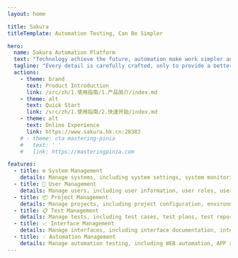 ```yaml
---
layout: home

title: Sakura
titleTemplate: Automation Testing, Can Be Simpler

hero:
  name: Sakura Automation Platform
  text: "Technology achieve the future, automation make work simpler and more efficient"
  tagline: "Every detail is carefully crafted, only to provide a better user experience"
  actions:
    - theme: brand
      text: Product Introduction
      link: /src/zh/1.使用指南/1.产品简介/index.md
    - theme: alt
      text: Quick Start
      link: /src/zh/1.使用指南/2.快速开始/index.md
    - theme: alt
      text: Online Experience
      link: https://www.sakura.hk.cn:28383
    # - theme: cta mastering-pinia
    #   text: ' '
    #   link: https://masteringpinia.com

features:
  - title: ⚙️ System Management
    details: Manage systems, including system settings, system monitoring, system logs, etc.
  - title: 👤 User Management
    details: Manage users, including user information, user roles, user permissions, etc.
  - title: 📦 Project Management
    details: Manage projects, including project configuration, environment configuration, automation configuration, etc.
  - title: 📋 Test Management
    details: Manage tests, including test cases, test plans, test reports, test metrics, etc.
  - title: 📈 Interface Management
    details: Manage interfaces, including interface documentation, interface debugging, interface automation testing, etc.
  - title: 💡 Automation Management
    details: Manage automation testing, including WEB automation, APP automation, API automation, performance automation, etc.
---
```


<script setup>
import { onMounted } from 'vue'
// import VideoGlass from '/.vitepress/theme/components/Video/VideoGlass.vue'
// import CustomVideo from '/.vitepress/theme/components/video/CustomVideo.vue'

onMounted(() => {
  // 获取hero和features容器
  const heroSection = document.querySelector('.VPHero')
  const featuresSection = document.querySelector('.VPFeatures')
  const videoContainer = document.querySelector('.video-container')
  
  if (heroSection && featuresSection && videoContainer) {
    // 将视频容器移动到hero和features之间
    heroSection.parentNode.insertBefore(videoContainer, featuresSection)
  }
})
</script>

<div class="video-container" style="display:none;">
  <div class="video-wrapper">
    <VideoGlass 
      src="/video/sakura.mp4"
      poster="/video/sakura.png"
      title="科技成就未来"
      subtitle="自动化将使工作更简单高效"
      width="100%"
      height="auto"
      maxWidth="1200px"
      :autoplay="false"
    />
  </div>
</div>

<style>

:root {
  --vp-home-hero-name-color: transparent;
  --vp-home-hero-name-background: -webkit-linear-gradient(120deg, #f16d9c 0%, #5D67E8);

  --vp-home-hero-image-background-image: linear-gradient(-45deg, #bd34fe 50%, #47caff 50%);
  --vp-home-hero-image-filter: blur(44px);

  --vp-button-alt-bg: var(--vp-c-default-4);
  --vp-button-brand-active-border: #453fa4;
  --c-yellow-1: #453fa4;
  --c-yellow-2: #6f68e0;
  --c-black-darker: #f8f8f8;
}

.VPHero {
  padding: calc(var(--vp-nav-height) + var(--vp-layout-top-height, 0px) + 80px) 64px 40px !important;
}

.VPContent.is-home{
  padding-top: 40px;
  .VPHome {
    margin-bottom: 30px;
  }
  .main {
    .name {
      max-width: 100%;
      font-size: 50px;
      margin: 30px 0;
      .clip {
        background: linear-gradient(120deg, #f16d9c 0%, #5D67E8);
        -webkit-background-clip: text;
        background-clip: text;
        -webkit-text-fill-color: transparent;
      }
    }
    .text {
      max-width: 100%;
      font-size: 30px;
    }
    .tagline {
      max-width: 100%;
      font-size: 22px;
    }
  }
}

.video-container {
  display: block !important;
}

.video-wrapper {
  max-width: 1200px;
  margin: 0 auto;
  padding: 0 24px 40px;
}

.VPFeatures {
  position: relative;
  z-index: 10;
}

.VPButton.brand {
    border-color: #e5e7eb !important;
    color: #ffffff !important;
    background-color: #6f68e0 !important;
    border-width: 1px !important;
}
.VPButton.alt{
    border-color: #e5e7eb !important;
    color: #3c3c43 !important;
    background-color: #ffffff !important;
    border-width: 1px !important;
}
.VPButton.alt:hover {
    border-color: #0000 !important;
    color: #3c3c43 !important;
    background-color: #e4e4e9 !important;
}
.VPFooter {
    padding: 12px !important;
}

@media (min-width: 640px) {
  .video-wrapper {
    padding: 0 48px 40px;
  }
}

@media (min-width: 960px) {
  .video-wrapper {
    padding: 0 64px 40px;
  }
}
</style>
